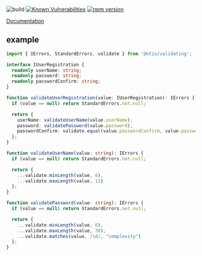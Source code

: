 ![build](https://github.com/ntix/validating/workflows/Build/badge.svg)
[![Known Vulnerabilities](https://snyk.io/test/github/ntix/validating/badge.svg)](https://snyk.io/test/github/ntix/validating)
[![npm version](https://badge.fury.io/js/%40ntix%2Fvalidating.svg)](https://badge.fury.io/js/%40ntix%2Fvalidating)

[Documentation](https://ntix.github.io/validating/)

## example

```typescript
import { IErrors, StandardErrors, validate } from '@ntix/validating';

interface IUserRegistration {
  readonly userName: string;
  readonly password: string;
  readonly passwordConfirm: string;
}

function validateUserRegistration(value: IUserRegistration): IErrors {
  if (value == null) return StandardErrors.not.null;

  return {
    userName: validateUserName(value.userName),
    password: validatePassword(value.password),
    passwordConfirm: validate.equal(value.passwordConfirm, value.password)
  };
}

function validateUserName(value: string): IErrors {
  if (value == null) return StandardErrors.not.null;

  return {
    ...validate.minLength(value, 6),
    ...validate.maxLength(value, 12)
  };
}

function validatePassword(value: string): IErrors {
  if (value == null) return StandardErrors.not.null;

  return {
    ...validate.minLength(value, 6),
    ...validate.maxLength(value, 30),
    ...validate.matches(value, /\d/, "complexity")
  };
}

```

